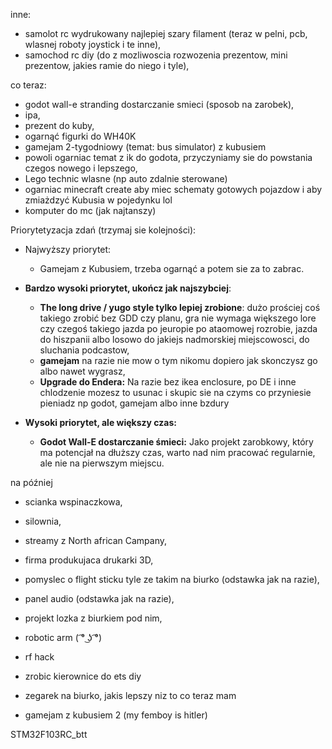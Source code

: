 

inne:
- samolot rc wydrukowany najlepiej szary filament (teraz w pelni, pcb, wlasnej roboty joystick i te inne),
- samochod rc diy (do z mozliwoscia rozwozenia prezentow, mini prezentow, jakies ramie do niego i tyle),

co teraz:
- godot wall-e stranding dostarczanie smieci (sposob na zarobek),
- ipa,
- prezent do kuby,
- ogarnąć figurki do WH40K
- gamejam 2-tygodniowy (temat: bus simulator) z kubusiem
- powoli ogarniac temat z ik do godota, przyczyniamy sie do powstania czegos nowego i lepszego,
- Lego technic wlasne (np auto zdalnie sterowane)
- ogarniac minecraft create aby miec schematy gotowych pojazdow i aby zmiażdzyć Kubusia w pojedynku lol
- komputer do mc (jak najtanszy)

Priorytetyzacja zdań (trzymaj sie kolejności):
- Najwyższy priorytet:
	- Gamejam z Kubusiem, trzeba ogarnąć a potem sie za to zabrac.
	
- **Bardzo wysoki priorytet, ukończ jak najszybciej**:
	- **The long drive / yugo style tylko lepiej zrobione**: dużo prościej coś takiego zrobić bez GDD czy planu, gra nie wymaga większego lore czy czegoś takiego jazda po jeuropie po ataomowej rozrobie, jazda do hiszpanii albo losowo do jakiejs nadmorskiej miejscowosci, do sluchania podcastow,
	- **gamejam** na razie nie mow o tym nikomu dopiero jak skonczysz go albo nawet wygrasz,
	- **Upgrade do Endera:** Na razie bez ikea enclosure, po DE i inne chlodzenie mozesz to usunac i skupic sie na czyms co przyniesie pieniadz np godot, gamejam albo inne bzdury
	
- **Wysoki priorytet, ale większy czas:**
	- **Godot Wall-E dostarczanie śmieci:** Jako projekt zarobkowy, który ma potencjał na dłuższy czas, warto nad nim pracować regularnie, ale nie na pierwszym miejscu.



na później
- scianka wspinaczkowa,
- silownia,
- streamy z North african Campany,
- firma produkujaca drukarki 3D,

- pomyslec o flight sticku tyle ze takim na biurko (odstawka jak na razie),
- panel audio (odstawka jak na razie),
- projekt lozka z biurkiem pod nim,
- robotic arm ( ͡° ͜ʖ ͡°)
- rf hack
- zrobic kierownice do ets diy
- zegarek na biurko, jakis lepszy niz to co teraz mam
- gamejam z kubusiem 2 (my femboy is hitler)

STM32F103RC_btt